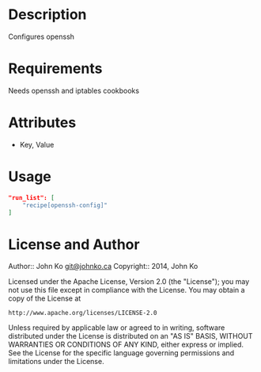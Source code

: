 Description
===========

Configures openssh

Requirements
============

Needs openssh and iptables cookbooks

Attributes
==========

* Key, Value

Usage
=====

```json
"run_list": [
    "recipe[openssh-config]"
]
```

License and Author
==================

Author:: John Ko <git@johnko.ca>
Copyright:: 2014, John Ko

Licensed under the Apache License, Version 2.0 (the "License");
you may not use this file except in compliance with the License.
You may obtain a copy of the License at

    http://www.apache.org/licenses/LICENSE-2.0

Unless required by applicable law or agreed to in writing, software
distributed under the License is distributed on an "AS IS" BASIS,
WITHOUT WARRANTIES OR CONDITIONS OF ANY KIND, either express or implied.
See the License for the specific language governing permissions and
limitations under the License.
